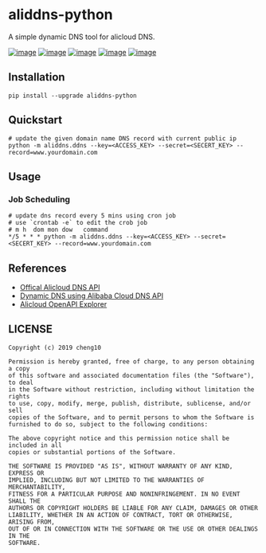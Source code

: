 # aliddns-python

A simple dynamic DNS tool for alicloud DNS.

[![image](https://img.shields.io/pypi/status/aliddns-python)](https://pypi.org/project/aliddns-python/)
[![image](https://img.shields.io/pypi/v/aliddns-python.svg)](https://pypi.org/project/aliddns-python/)
[![image](https://img.shields.io/pypi/l/aliddns-python.svg)](https://pypi.org/project/aliddns-python/)
[![image](https://img.shields.io/pypi/pyversions/aliddns-python.svg)](https://pypi.org/project/aliddns-python/)
[![image](https://img.shields.io/github/contributors/cheng10/aliddns-python.svg)](https://github.com/cheng10/aliddns-python/graphs/contributors)

## Installation

```shell
pip install --upgrade aliddns-python
```

## Quickstart

```shell
# update the given domain name DNS record with current public ip
python -m aliddns.ddns --key=<ACCESS_KEY> --secret=<SECERT_KEY> --record=www.yourdomain.com
```

## Usage

### Job Scheduling

```shell
# update dns record every 5 mins using cron job
# use `crontab -e` to edit the crob job
# m h  dom mon dow   command
*/5 * * * python -m aliddns.ddns --key=<ACCESS_KEY> --secret=<SECERT_KEY> --record=www.yourdomain.com
```

## References

- [Offical Alicloud DNS API](https://help.aliyun.com/document_detail/124923.html)
- [Dynamic DNS using Alibaba Cloud DNS API](https://www.alibabacloud.com/blog/Dynamic-DNS-using-Alibaba-Cloud-DNS-API_459542)
- [Alicloud OpenAPI Explorer](https://api.aliyun.com/)

## LICENSE

```text
Copyright (c) 2019 cheng10

Permission is hereby granted, free of charge, to any person obtaining a copy
of this software and associated documentation files (the "Software"), to deal
in the Software without restriction, including without limitation the rights
to use, copy, modify, merge, publish, distribute, sublicense, and/or sell
copies of the Software, and to permit persons to whom the Software is
furnished to do so, subject to the following conditions:

The above copyright notice and this permission notice shall be included in all
copies or substantial portions of the Software.

THE SOFTWARE IS PROVIDED "AS IS", WITHOUT WARRANTY OF ANY KIND, EXPRESS OR
IMPLIED, INCLUDING BUT NOT LIMITED TO THE WARRANTIES OF MERCHANTABILITY,
FITNESS FOR A PARTICULAR PURPOSE AND NONINFRINGEMENT. IN NO EVENT SHALL THE
AUTHORS OR COPYRIGHT HOLDERS BE LIABLE FOR ANY CLAIM, DAMAGES OR OTHER
LIABILITY, WHETHER IN AN ACTION OF CONTRACT, TORT OR OTHERWISE, ARISING FROM,
OUT OF OR IN CONNECTION WITH THE SOFTWARE OR THE USE OR OTHER DEALINGS IN THE
SOFTWARE.
```
